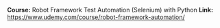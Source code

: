 **Course:** Robot Framework Test Automation (Selenium) with Python
**Link:** https://www.udemy.com/course/robot-framework-automation/
